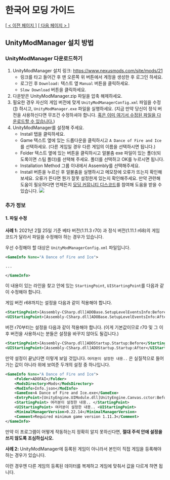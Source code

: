 # 한국어 모딩 가이드
<ins>[[ < 이전 페이지 ]](./main.md)</ins> <ins>[[ 다음 페이지 > ]](./2.md)</ins>

## UnityModManager 설치 방법

### UnityModManager 다운로드하기

1. UnityModManager 설치 링크: https://www.nexusmods.com/site/mods/21
    * 링크를 타고 들어간 후 맨 오른쪽 위 버튼에서 계정을 생성한 후 로그인 하세요.
    * 로그인 후 `Download:` 텍스트 옆 `Manual` 버튼을 클릭하세요.
    * `Slow Download` 버튼을 클릭하세요.
2. 다운받은 UnityModManager.zip 파일을 압축 해제하세요.
3. 필요한 경우 자신의 게임 버전에 맞게 `UnityModManagerConfig.xml` 파일을 수정([1]) 하시고, `UnityModManager.exe` 파일을 실행하세요. (지금 만약 당신이 정식 버전을 사용하신다면 무조건 수정하셔야 합니다. [혹은 이미 여기서 수정된 파일을 다운로드할 수 있습니다.](https://drive.google.com/file/d/1BZ6XJwMnb9KsKtLcuQ5JctRs81nw_60V/view?usp=sharing))
4. UnityModManager를 설정해 주세요.
    * Install 탭을 클릭하세요.
    * Game 텍스트 옆에 있는 드롭다운을 클릭하시고 `A Dance of Fire and Ice`를 선택하세요. (다른 게임일 경우 다른 게임의 이름을 선택하시면 됩니다.)
    * Folder 텍스트 옆에 있는 버튼을 클릭하시고 얼불춤 exe 파일이 있는 폴더(되도록이면 스팀 폴더)를 선택해 주세요. 폴더를 선택하고 OK를 누르시면 됩니다.
    * Installation Method 그룹 이내에서 Assembly를 선택해주세요.
    * Install 버튼을 누르신 후 얼불춤을 실행하시고 메모장에 오류가 뜨는지 확인해보세요. 오류가 뜬다면 뭔가 잘못 설정한게 있는지 확인해주세요. 만약 관련해 도움이 필요하다면 언제든지 [모딩 커뮤니티 디스코드](https://discord.gg/AGFXhCfyE5)를 참여해 도움을 받을 수 있습니다.
![](../resources/1/)

<!-- Additonal Info -->
### 추가 정보
#### 1. 파일 수정

**사례 1:**
2021년 2월 25일 기준 베타 버전(1.11.3 r70) 과 정식 버전(1.11.1 r68)의 게임 코드가 달라서 파일을 수정해야 하는 경우가 있습니다.

우선 수정해야 할 대상은 `UnityModManagerConfig.xml` 파일입니다.
```xml
<GameInfo Name="A Dance of Fire and Ice">

...

</GameInfo>
```

이 내용이 있는 라인을 찾고 안에 있는 `StartingPoint`, `UIStartingPoint`를 다음과 같이 수정해야 합니다.

게임 버전 r68까지는 설정을 다음과 같이 적용해야 합니다.

```xml
<StartingPoint>[Assembly-CSharp.dll]ADOBase.SetupLevelEventsInfo:Before</StartingPoint>
<UIStartingPoint>[Assembly-CSharp.dll]ADOBase.SetupLevelEventsInfo:After<UIStartingPoint>
```

버전 r70부터는 설정을 다음과 같이 적용해야 합니다. (이게 기본값이므로 r70 및 그 이후 버전을 사용하시는 분들은 설정을 바꾸지 않아도 될겁니다.)

```xml
<StartingPoint>[Assembly-CSharp.dll]ADOStartup.Startup:Before</StartingPoint>
<UIStartingPoint>[Assembly-CSharp.dll]ADOStartup.Startup:After</UIStartingPoint>
```

만약 설정이 끝났다면 이렇게 보일 것입니다. `여러분이 설정한 내용..` 은 실질적으로 들어가는 값이 아니라 위에 보여준 두개의 설정 중 하나입니다.
```xml
<GameInfo Name="A Dance of Fire and Ice">
    <Folder>ADOFAI</Folder>
    <ModsDirectory>Mods</ModsDirectory>
    <ModInfo>Info.json</ModInfo>
    <GameExe>A Dance of Fire and Ice.exe</GameExe>
    <EntryPoint>[UnityEngine.UIModule.dll]UnityEngine.Canvas.cctor:Before</EntryPoint>
    <StartingPoint> 여러분이 설정한 내용.. </StartingPoint>
    <UIStartingPoint> 여러분이 설정한 내용.. <UIStartingPoint>
    <MinimalManagerVersion>0.22.14</MinimalManagerVersion>
    <Comment>Required minimum game version 1.11.3</Comment>
</GameInfo> 
```

만약 이 프로그램이 어떻게 작동하는지 정확히 알지 못하신다면, **절대 주석 안에 설정을 쓰지 않도록 조심하십시오.**

**사례 2:**
UnityModManager에 등록된 게임이 아니라서 본인이 직접 게임을 등록해야 하는 경우가 있습니다.

이런 경우엔 다른 게임의 등록된 데이터를 복제하고 게임에 맞춰서 값을 다르게 하면 됩니다.

<!-- Commands -->
[1]: #####1._파일_수정